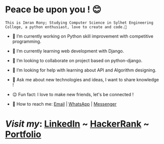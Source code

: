 # Peace be upon you ! 😊

```
This is Imran Rony; Studying Computer Science in Sylhet Engineering College, a python enthusiast, love to create and code.👋
```

- 🔭 I’m currently working on Python skill improvement with competitive programming.
- 🌱 I’m currently learning web development with Django.
- 👯 I’m looking to collaborate on project based on python-django.
- 🤝 I’m looking for help with learning about API and Algorithm designing.
- 💬 Ask me about new technologies and ideas, I want to share knowledge !
- 😉 Fun fact: I love to make new friends, let's be connected !

- 🤙 How to reach me:  [Email](mailto:imranrony687@gmail.com) |  [WhatsApp](https://sites.google.com/view/imranrony/contacts) | [Messenger](m.me/imran.rony.3591)

 # *Visit my*:   [LinkedIn](https://www.linkedin.com/in/imran-rony-02711117b/)  ~  [HackerRank](https://www.hackerrank.com/Morphin)  ~  [Portfolio](https://sites.google.com/view/imranrony) 

